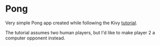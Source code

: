# Pong

Very simple Pong app created while following the Kivy [tutorial](https://kivy.org/docs/tutorials/pong.html).

The tutorial assumes two human players, but I'd like to make player 2 a computer opponent instead.
